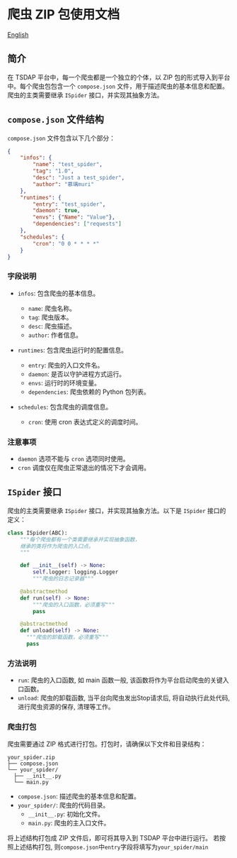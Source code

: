 # 爬虫 ZIP 包使用文档

[English](README.MD)

## 简介

在 TSDAP 平台中，每一个爬虫都是一个独立的个体，以 ZIP 包的形式导入到平台中。每个爬虫包包含一个 `compose.json` 文件，用于描述爬虫的基本信息和配置。爬虫的主类需要继承 `ISpider` 接口，并实现其抽象方法。

## `compose.json` 文件结构

`compose.json` 文件包含以下几个部分：

```json
{
    "infos": {
        "name": "test_spider",
        "tag": "1.0",
        "desc": "Just a test_spider",
        "author": "慕璃muri"
    },
    "runtimes": {
        "entry": "test_spider",
        "daemon": true,
        "envs": {"Name": "Value"},
        "dependencies": ["requests"]
    },
    "schedules": {
        "cron": "0 0 * * * *"
    }
}
```

### 字段说明

- `infos`: 包含爬虫的基本信息。
  - `name`: 爬虫名称。
  - `tag`: 爬虫版本。
  - `desc`: 爬虫描述。
  - `author`: 作者信息。

- `runtimes`: 包含爬虫运行时的配置信息。
  - `entry`: 爬虫的入口文件名。
  - `daemon`: 是否以守护进程方式运行。
  - `envs`: 运行时的环境变量。
  - `dependencies`: 爬虫依赖的 Python 包列表。

- `schedules`: 包含爬虫的调度信息。
  - `cron`: 使用 cron 表达式定义的调度时间。

### 注意事项
  - `daemon` 选项不能与 `cron` 选项同时使用。
  - `cron` 调度仅在爬虫正常退出的情况下才会调用。

## `ISpider` 接口

爬虫的主类需要继承 `ISpider` 接口，并实现其抽象方法。以下是 `ISpider` 接口的定义：

```python
class ISpider(ABC):
    """每个爬虫都有一个类需要继承并实现抽象函数，
    继承的类将作为爬虫的入口点。
    """

    def __init__(self) -> None:
        self.logger: logging.Logger
        """爬虫的日志记录器"""

    @abstractmethod
    def run(self) -> None:
        """爬虫的入口函数，必须重写"""
        pass

    @abstractmethod
    def unload(self) -> None:
      """爬虫的卸载函数，必须重写"""
      pass
```

### 方法说明
- `run`: 爬虫的入口函数, 如 main 函数一般, 该函数将作为平台启动爬虫的关键入口函数。
- `unload`: 爬虫的卸载函数, 当平台向爬虫发出Stop请求后, 将自动执行此处代码, 进行爬虫资源的保存, 清理等工作。
### 爬虫打包

爬虫需要通过 ZIP 格式进行打包。打包时，请确保以下文件和目录结构：

```
your_spider.zip
├── compose.json
└── your_spider/
  ├── __init__.py
  └── main.py
```

- `compose.json`: 描述爬虫的基本信息和配置。
- `your_spider/`: 爬虫的代码目录。
  - `__init__.py`: 初始化文件。
  - `main.py`: 爬虫的主入口文件。

将上述结构打包成 ZIP 文件后，即可将其导入到 TSDAP 平台中进行运行。
若按照上述结构打包, 则`compose.json`中`entry`字段将填写为`your_spider/main`
